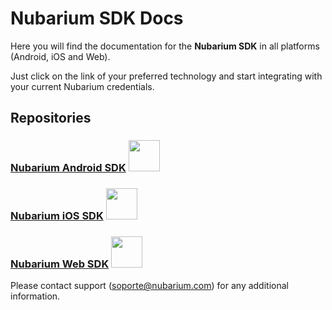 
# Nubarium SDK Docs

Here you will find the documentation for the **Nubarium SDK** in all platforms (Android, iOS and Web).

Just click on the link of your preferred technology and start integrating with your current Nubarium credentials. 

## Repositories
###  [Nubarium Android SDK](https://github.com/nubarium/Biometric-SDK-Android) <img src="https://upload.wikimedia.org/wikipedia/commons/thumb/3/31/Android_robot_head.svg/240px-Android_robot_head.svg.png" height="50">

###  [Nubarium iOS SDK](https://github.com/nubarium/Biometric-SDK-iOS) <img src="https://upload.wikimedia.org/wikipedia/commons/thumb/f/fa/Apple_logo_black.svg/976px-Apple_logo_black.svg.png" height="50">
### [Nubarium Web SDK](https://github.com/nubarium/Biometric-SDK-Web) <img src="https://upload.wikimedia.org/wikipedia/commons/6/6a/JavaScript-logo.png" height="50">


Please contact support (soporte@nubarium.com) for any additional information.
